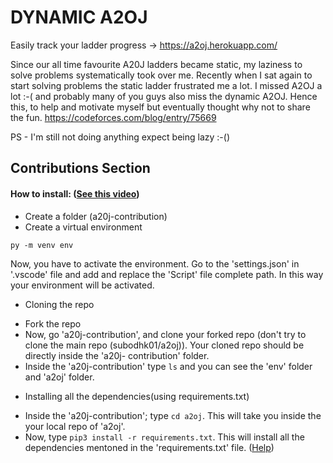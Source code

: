 # DYNAMIC A2OJ
Easily track your ladder progress -> 
https://a2oj.herokuapp.com/

Since our all time favourite A20J ladders became static, my laziness to solve problems systematically took over me. Recently when I sat again to start solving problems the static ladder frustrated me a lot. I missed A2OJ a lot :-( and probably many of you guys also miss the dynamic A2OJ. Hence this, to help and motivate myself but eventually thought why not to share the fun.
https://codeforces.com/blog/entry/75669</br>


PS - I'm still not doing anything expect being lazy :-()

## Contributions Section

#### How to install: ([See this video](https://www.youtube.com/watch?v=Wuuiga0wKdQ&t=61s))
- Create a folder (a20j-contribution)
- Create a virtual environment
```
py -m venv env
```
Now, you have to activate the environment.
Go to the 'settings.json' in '.vscode' file and add and replace the 'Script' file complete path.
In this way your environment will be activated.

- Cloning the repo
* Fork the repo
* Now, go 'a20j-contribution', and clone your forked repo (don't try to clone the main repo (subodhk01/a2oj)). Your cloned repo should be directly inside the 'a20j-   contribution' folder.
* Inside the 'a20j-contribution' type ```ls``` and you can see the 'env' folder and 'a2oj' folder.
- Installing all the dependencies(using requirements.txt)
* Inside the 'a20j-contribution'; type ```cd a2oj```. This will take you inside the your local repo of 'a2oj'. 
* Now, type ```pip3 install -r requirements.txt```. This will install all the dependencies mentoned in the 'requirements.txt' file. ([Help](https://stackoverflow.com/questions/41457612/how-to-use-requirements-txt-to-install-all-dependencies-in-a-python-project))
